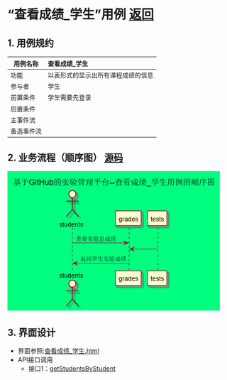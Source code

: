 
# “查看成绩_学生”用例 [返回](../README.md)
## 1. 用例规约

|用例名称|查看成绩_学生|
|-------|:-------------|
|功能|以表形式的显示出所有课程成绩的信息|
|参与者|学生|
|前置条件|学生需要先登录|
|后置条件| |
|主事件流| |
|备选事件流| |

## 2. 业务流程（顺序图） [源码](../src/sequence查看成绩_学生.puml)
![sequence1](../img/sequence_学生_成绩.png) 

## 3. 界面设计
- 界面参照:[查看成绩_学生.html](https://201710414205.github.io/is_analysis_pages/test6/成绩与评语.html)
- API接口调用
    - 接口1：[getStudentsByStudent](../接口/getStudentsByStudent.md) 



